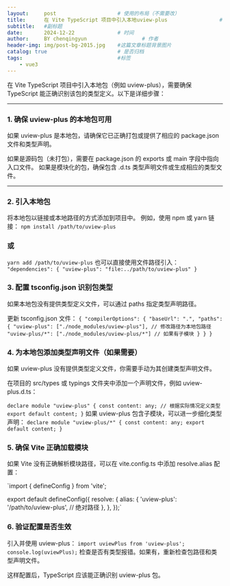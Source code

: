 ```yaml
---
layout:     post   				    # 使用的布局（不需要改）
title:      在 Vite TypeScript 项目中引入本地uview-plus 				# 标题 
subtitle:   #副标题
date:       2024-12-22 				# 时间
author:     BY chenqingyun					# 作者
header-img: img/post-bg-2015.jpg 	#这篇文章标题背景图片
catalog: true 						# 是否归档
tags:								#标签
    - vue3
---
```


在 Vite TypeScript 项目中引入本地包（例如 uview-plus），需要确保 TypeScript 能正确识别该包的类型定义。以下是详细步骤：
*** 
### 1. 确保 uview-plus 的本地包可用
如果 uview-plus 是本地包，请确保它已正确打包或提供了相应的 package.json 文件和类型声明。

如果是源码包（未打包），需要在 package.json 的 exports 或 main 字段中指向入口文件。
如果是模块化的包，确保包含 .d.ts 类型声明文件或生成相应的类型文件。
*** 

### 2. 引入本地包
将本地包以链接或本地路径的方式添加到项目中。
例如，使用 npm 或 yarn 链接：
`npm install /path/to/uview-plus`
### 或
`yarn add /path/to/uview-plus`
也可以直接使用文件路径引入：
`"dependencies": {
  "uview-plus": "file:../path/to/uview-plus"
}`

### 3. 配置 tsconfig.json 识别包类型
如果本地包没有提供类型定义文件，可以通过 paths 指定类型声明路径。

更新 tsconfig.json 文件：
`{
  "compilerOptions": {
    "baseUrl": ".",
    "paths": {
      "uview-plus": ["./node_modules/uview-plus"], // 修改路径为本地包路径
      "uview-plus/*": ["./node_modules/uview-plus/*"] // 如果有子模块
    }
  }
}`

### 4. 为本地包添加类型声明文件（如果需要）
如果 uview-plus 没有提供类型定义文件，你需要手动为其创建类型声明文件。

在项目的 src/types 或 typings 文件夹中添加一个声明文件，例如 uview-plus.d.ts：

`declare module "uview-plus" {
  const content: any; // 根据实际情况定义类型
  export default content;
}`
如果 uview-plus 包含子模块，可以进一步细化类型声明：
`declare module "uview-plus/*" {
  const content: any;
  export default content;
}`


### 5. 确保 Vite 正确加载模块
如果 Vite 没有正确解析模块路径，可以在 vite.config.ts 中添加 resolve.alias 配置：

`import { defineConfig } from 'vite';

export default defineConfig({
  resolve: {
    alias: {
      'uview-plus': '/path/to/uview-plus', // 绝对路径
    },
  },
});`

### 6. 验证配置是否生效
引入并使用 uview-plus：
`import uviewPlus from 'uview-plus';
console.log(uviewPlus);`
检查是否有类型报错。如果有，重新检查包路径和类型声明文件。


这样配置后，TypeScript 应该能正确识别 uview-plus 包。






